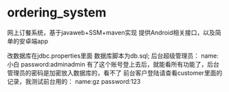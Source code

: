 # ordering_system
网上订餐系统，基于javaweb+SSM+maven实现
提供Android相关接口，以及简单的安卓端app

改数据库在jdbc.properties里面
数据库脚本为db.sql;
后台超级管理员：
name:小白
password:adminadmin
有了这个账号登上去后，就能看所有功能了，后台管理员的密码是加密放入数据库的，看不了
前台客户登陆请查看customer里面的记录，我测试前台用的：
name:gz
password:123
